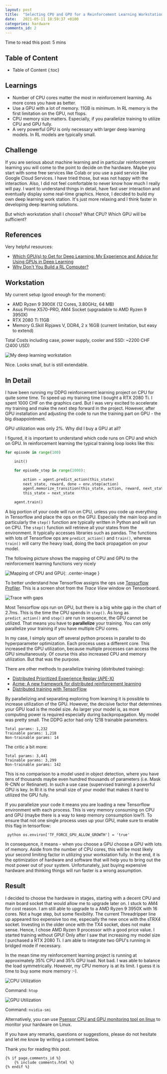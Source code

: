 ```yaml
---
layout: post
title:  "Selecting CPU and GPU for a Reinforcement Learning Workstation"
date:   2021-05-11 18:59:37 +0100
categories: hardware
comments_id: 2
---
```

Time to read this post: 5 mins

## Table of Content
* Table of Content
{:toc}

## Learnings

* Number of CPU cores matter the most in reinforcement learning. As more cores you have as better.
* Use a GPU with a lot of memory. 11GB is minimum. In RL memory is the first limitation on the GPU, not flops.
* CPU memory size matters. Especially, if you parallelize training to utilize CPU and GPU fully.
* A very powerful GPU is only necessary with larger deep learning models. In RL models are typically small.

## Challenge

If you are serious about machine learning and in particular reinforcement learning you will come to the point to decide on the hardware. 
Maybe you start with some free services like Colab or you use a paid service like Google Cloud Services. I have tried those, but was not happy with the interaction. Also, I did not feel comfortable to never know how much I really will pay. I want to understand things in detail, have fast user interaction and eventually display some real-time graphics. Hence, I decided to build my own deep learning work station. It's just more relaxing and I think faster in developing deep learning solutions.

But which workstation shall I choose? What CPU? Which GPU will be sufficient?

## References

Very helpful resources:

* [Which GPU(s) to Get for Deep Learning: My Experience and Advice for Using GPUs in Deep Learning](https://timdettmers.com/2020/09/07/which-gpu-for-deep-learning/)
* [Why Don't You Build a RL Computer?](https://rivesunder.gitlab.io/rl/2020/04/04/build_a_rl_pc_1.html)


## Workstation 

My current setup (good enough for the moment):

* AMD Ryzen 9 3900X (12 Cores, 3.80GHz, 64 MB)
* Asus Prime X570-PRO, AM4 Socket (upgradable to AMD Ryzen 9 3950X)
* RTX 2080 Ti 11GB
* Memory G.Skill Ripjaws V, DDR4, 2 x 16GB (current limitation, but easy to extend)

Total Costs including case, power supply, cooler and SSD: ~2200 CHF (2400 USD)

![My deep learning workstation ](https://github.com/deeepwin/experience/tree/main/assets/workstation.jpg)

Nice. Looks small, but is still extendable.

## In Detail

I have been running my DDPG reinforcement learning project on CPU for quite some time. To speed up my training time I bought
a RTX 2080 Ti. I spent 1000 CHF on the graphics card. But I was very excited to accelerate my training and make the next step forward in the project. However, after GPU installation and adjusting the code to run the training part on GPU - the big disappointment.

GPU utilization was only 2%. Why did I buy a GPU at all?

I figured, it is important to understand which code runs on CPU and which on GPU. In reinforcement learning the typical training loop looks like this:

``` python
for episode in range(100)

    init()

    for episode_step in range(1000):

        action = agent.predict_action(this_state)
        next_state, reward, done = env.step(action)
        agent.memorize_transition(this_state, action, reward, next_state, done)
        this_state = next_state

    agent.train()  
```  

A big portion of your code will run on CPU, unless you code up everything in Tensorflow and place the ops on the GPU. Especially the main loop and in particularly the `step()` function are typically written in Python and will run on CPU. The `step()` function will retrieve all your states from the environment. It typically accesses libraries such as pandas. The functions with lots of Tensorflow ops are `predict_action()` and `train()`, whereas `train()` will carry the heavy load, doing the back propagation on your model.

The following picture shows the mapping of CPU and GPU to the reinforcement learning functions very nicely

![Mapping of CPU and GPU](https://github.com/deeepwin/experience/tree/main/assets/cpu_gpu_mapping.png){: .center-image }

To better understand how Tensorflow assigns the ops use [Tensorflow Profiler](https://www.tensorflow.org/guide/profiler). This is a screen shot from the *Trace View* window on Tensorboard.

![Trace with gaps](https://github.com/deeepwin/experience/tree/main/assets/trace_view_1.jpg)

Most Tensorflow ops run on GPU, but there is a big white gap in the chart of 2.7ms. This is the time the CPU spends in `step()`. As long as `predict_action()` and `step()` are run in sequence, the GPU cannot be utilized. That means you have to **parallelize** your training. You can only parallelize your training if you have multiple CPU cores.

In my case, I simply spun off several python process in parallel to do hyperparameter optimization. Each process uses a different core. This increased the GPU utilization, because multiple processes can access the GPU simultaneously. Of course this also increased CPU and memory utilization. But that was the purpose. 

There are other methods to parallelize training (distributed training):

* [Distributed Prioritized Experience Replay (APE-X)](https://arxiv.org/abs/1803.00933)
* [Acme: A new framework for distributed reinforcement learning](https://deepmind.com/research/publications/Acme)
* [Distributed training with TensorFlow](https://www.tensorflow.org/guide/distributed_training)

By parallelizing and separating exploring from learning it is possible to increase utilization of the GPU. However, the decisive factor that determines your GPU load is the model size. As larger your model is, as more computing power is required especially during backpropagation. My model was pretty small. The DDPG actor had only 1218 trainable parameters.

```
Total params: 1,232
Trainable params: 1,218
Non-trainable params: 14
```

The critic a bit more:

```
Total params: 3,441
Trainable params: 3,299
Non-trainable params: 142
```

This is no comparison to a model used in object detection, where you have tens of thousands maybe even hundred thousands of parameters (i.e. Mask R-CNN or Retinanet). In such a use case (supervised training) a powerful GPU is key. In Rl it is the small size of your model that makes it hard to utilized the GPU fully. 

If you parallelize your code it means you are loading a new Tensorflow environment with each process. This is very memory consuming on CPU and GPU (maybe there is a way to keep memory consumption low?). To ensure that not one single process uses up your GPU, make sure to enable this flag in tensorflow:

``` python os.environ['TF_FORCE_GPU_ALLOW_GROWTH'] = 'true'```

In consequence, it means - when you choose a GPU choose a GPU with lots of memory. Aside from the number of CPU cores, this will be most likely your second limiting factor in utilizing your workstation fully. In the end, it is the optimization of hardware and software that will help you to bring out the most power out of your system. Unfortunately, just buying expensive hardware and thinking things will run faster is a wrong assumption.

## Result

I decided to choose the hardware in stages, starting with a decent CPU and main board socket that would allow me to upgrade later on. I stuck to AM4 for cost reason. I am still able to upgrade to a AMD Ryzen 9 3950X with 16 cores. Not a huge step, but some flexibility. The current Threadripper line up appeared too expensive too me, especially the new once with the sTRX4 socket. Investing in the older once with the TX4 socket, does not make sense. Hence, I chose AMD Ryzen 9 processor with a good price value. I started training without GPU! Only after I saw that increasing my model size I purchased a RTX 2080 Ti. I am able to integrate two GPU's running in bridged mode if necessary.

In the mean time my reinforcement learning project is running at approximately 35% CPU and 35% GPU load. Not bad. I was able to balance the load symmetrically. However, my CPU memory is at its limit. I guess it is time to buy some more memory :-).


![CPU Utilization](https://github.com/deeepwin/experience/tree/main/assets/cpu_memory_1.jpg)

Command: `htop`

![GPU Utilization](https://github.com/deeepwin/experience/tree/main/assets/gpu_1.jpg)

Command: `nvidia-smi`

Alternatively, you can use [Psensor CPU and GPU monitoring tool on linux](https://linuxhint.com/install-and-configure-psensor-sensor-monitor/) to monitor your hardware on Linux.

If you have any remarks, questions or suggestions, please do not hesitate and let me know by writing a comment below.

Thank you for reading this post.



<div class="wrap">

    {% if page.comments_id %}
        {% include comments.html %}
    {% endif %}
</div>